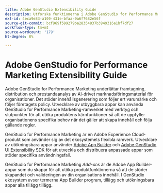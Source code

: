 ```yaml
---
title: Adobe GenStudio Extensibility Guide
description: Utforska funktionerna i Adobe GenStudio for Performance Marketing UI SDK och lär dig hur du skapar utökningsbara program.
exl-id: 4eca9e83-a109-431e-bfaa-9a6f7682e56f
source-git-commit: bcf969f599279ba28354837b3949316a1bf7df27
workflow-type: tm+mt
source-wordcount: '179'
ht-degree: 0%

---
```


# Adobe GenStudio for Performance Marketing Extensibility Guide

Adobe GenStudio for Performance Marketing underlättar framtagning, distribution och prestandaanalys av AI-drivet marknadsföringsmaterial för organisationer. Det stöder innehållsgenerering som följer ert varumärke och följer företagets policy. Utvecklare av utbyggbara appar kan använda GenStudio for Performance Marketing-ramverket med verktyg och slutpunkter för att utöka produktens kärnfunktioner så att de uppfyller organisationens specifika behov när det gäller att skapa innehåll och följa gällande regler.

GenStudio for Performance Marketing är en Adobe Experience Cloud-produkt som använder sig av det ekosystemets flexibla ramverk. Utvecklare av utökningsbara appar använder [Adobe App Builder](https://developer.adobe.com/app-builder/) och [Adobe GenStudio UI Extensibility SDK](https://github.com/adobe/genstudio-uix-sdk) för att utveckla och distribuera anpassade appar som stöder specifika användningsfall.

GenStudio for Performance Marketing _Add-ons_ är de Adobe App Builder-appar som du skapar för att utöka produktfunktionerna så att de stöder skapandet och valideringen av din organisations innehåll. I GenStudio ekosystem avser termerna App Builder program, tillägg och utökningsbara appar alla tillägg tillägg.
